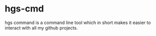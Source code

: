 # hgs-cmd
hgs command is a command line tool which in short makes it easier to interact with all my github projects.
